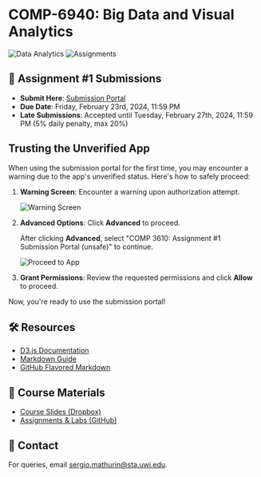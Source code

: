 # COMP-6940: Big Data and Visual Analytics

![Data Analytics](https://img.shields.io/badge/Data%20Analytics-6940-blue.svg?style=flat-square)
![Assignments](https://img.shields.io/badge/Assignments-1-green.svg?style=flat-square)

## 📑 Assignment #1 Submissions

- **Submit Here**: [Submission Portal](https://script.google.com/macros/s/AKfycbwqxNL3DDfRE9unCfN1Aw3lOz0xr4ydXUWTobOci0zxORgFN2K_d0yKFGr9V4mwJ2z2Lg/exec)
- **Due Date**: Friday, February 23rd, 2024, 11:59 PM
- **Late Submissions**: Accepted until Tuesday, February 27th, 2024, 11:59 PM (5% daily penalty, max 20%)

## Trusting the Unverified App

When using the submission portal for the first time, you may encounter a warning due to the app's unverified status. Here's how to safely proceed:

1. **Warning Screen**: Encounter a warning upon authorization attempt.
   
   ![Warning Screen](https://i.imgur.com/UauhlZ4.png)

2. **Advanced Options**: Click **Advanced** to proceed.
   
   After clicking **Advanced**, select "COMP 3610: Assignment #1 Submission Portal (unsafe)" to continue.
   
   ![Proceed to App](https://i.imgur.com/y5zSJrp.png)

4. **Grant Permissions**: Review the requested permissions and click **Allow** to proceed.

Now, you're ready to use the submission portal!

## 🛠️ Resources

- [D3.js Documentation](https://d3js.org/)
- [Markdown Guide](https://www.markdownguide.org/)
- [GitHub Flavored Markdown](https://github.github.com/gfm/)

## 📖 Course Materials

- [Course Slides (Dropbox)](https://www.dropbox.com/scl/fo/emkt3amnm5c923ht29fc1/h?rlkey=tsn23hy22kb52ohpmr49u0vsv&dl=0)
- [Assignments & Labs (GitHub)](https://github.com/Santius0/COMP-6940)

## 📧 Contact

For queries, email [sergio.mathurin@sta.uwi.edu](mailto:sergio.mathurin@sta.uwi.edu).

